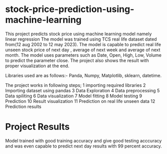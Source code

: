 # stock-price-prediction-using-machine-learning
This project predicts stock price using machine learning model namely linear regression
The model was trained using TCS real life dataset dated from(12 aug 2002 to 12 may 2023).
The model is capable to predict real life unseen stock price of next day , average of next week and average of next month.
The model uses parameters such as Date, Open, High, Low, Volume to predict the parameter close.
The project also shows the result with proper visualization at the end.

Libraries used are as follows:-
Panda, Numpy, Matplotlib, sklearn, datetime.

The project works in following steps;
1 importing required libraries
2 Importing dataset using pandas
3 Data Exploration
4 Data preprocessing
5 Data spiliting
6 Data visualization
7 Model fitting
8 Model testing
9 Prediction
10 Result visualization
11 Prediction on real life unseen data
12 Prediction results

# Project Results
Model trained with good training accuracy and give good testing acccuracy and was even capable to predict next day results with 99 percent accuracy.
